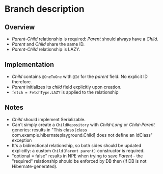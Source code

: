 # Branch description
## Overview
- _Parent-Child_ relationship is required: _Parent_ should always have a _Child_.
- _Parent_ and _Child_ share the same ID.
- _Parent-Child_ relationship is LAZY.

## Implementation
 - _Child_ contains `@OneToOne` with `@Id` for the _parent_ field. No explicit ID therefore.
 - _Parent_ initializes its _child_ field explicitly upon creation.
 - `fetch = FetchType.LAZY` is applied to the relationship

## Notes
- _Child_ should implement Serializable.
- Can't simply create a `ChildRepository` with _Child-Long_ or _Child-Parent_ generics: results in "This class [class com.example.hibernateplayground.Child] does not define an IdClass" exception
- It's a bidirectional relationship, so both sides should be updated explicitly: a custom `Child(Parent parent)` constructor is required.
- "optional = false" results in NPE when trying to save _Parent_ - the "required" relationship should be enforced by DB then (if DB is not Hibernate-generated).
